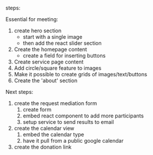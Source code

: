 steps:

Essential for meeting:

1. create hero section
    + start with a single image
    - then add the react slider section
2. Create the homepage content
    - create a field for inserting buttons
3. Create service page content
4. Add circle/square feature to images
5. Make it possible to create grids of images/text/buttons
6. Create the 'about' section

Next steps:
1. create the request mediation form
    1. create form
    2. embed react component to add more participants
    3. setup service to send results to email
2. create the calendar view
    1. embed the calendar type
    2. have it pull from a public google calendar
3. create the donation link